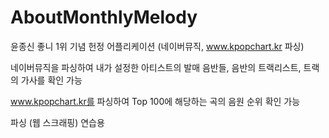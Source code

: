 # AboutMonthlyMelody
윤종신 좋니 1위 기념 헌정 어플리케이션 (네이버뮤직, www.kpopchart.kr 파싱)


네이버뮤직을 파싱하여 내가 설정한 아티스트의 발매 음반들, 음반의 트랙리스트, 트랙의 가사를 확인 가능

www.kpopchart.kr를 파싱하여 Top 100에 해당하는 곡의 음원 순위 확인 가능


파싱 (웹 스크래핑) 연습용

